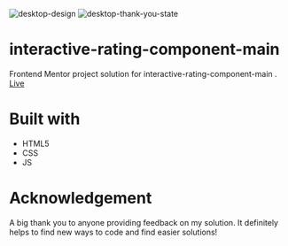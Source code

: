 ![desktop-design](https://github.com/user-attachments/assets/048c8775-52ed-4c17-8bfc-6a4e86465624)
![desktop-thank-you-state](https://github.com/user-attachments/assets/8629315a-94be-4a3f-9305-736ec6834acf)

# interactive-rating-component-main
Frontend Mentor project solution for interactive-rating-component-main .
[Live](https://rifkyfaris.github.io/interactive-rating-component-main/)





# Built with
<ul>
 <li>HTML5</li>
  <li>CSS</li>
  <li>JS</li>
  
</ul>

# Acknowledgement

A big thank you to anyone providing feedback on my solution. It definitely helps to find new ways to code and find easier solutions!

